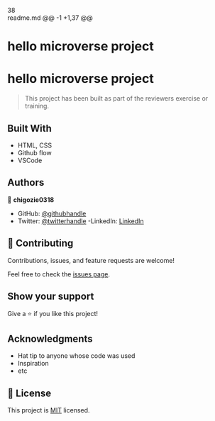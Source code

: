 38  
readme.md
@@ -1 +1,37 @@
# hello microverse project
# hello microverse project

> This project has been built as part of the reviewers exercise or training.
## Built With

- HTML, CSS
- Github flow
- VSCode

## Authors

👤 **chigozie0318**

- GitHub: [@githubhandle](https://github.com/chigozie1803)
- Twitter: [@twitterhandle](https://twitter.com/chigozie_ezeilo)
-LinkedIn: [LinkedIn](https://www.linkedin.com/in/chigozie-ezeilo-0b7477179/)

## 🤝 Contributing

Contributions, issues, and feature requests are welcome!

Feel free to check the [issues page](https://github.com/chigozie1803/microverse-project-1.git).

## Show your support

Give a ⭐️ if you like this project!

## Acknowledgments

- Hat tip to anyone whose code was used
- Inspiration
- etc

## 📝 License

This project is [MIT](./MIT.md) licensed.
